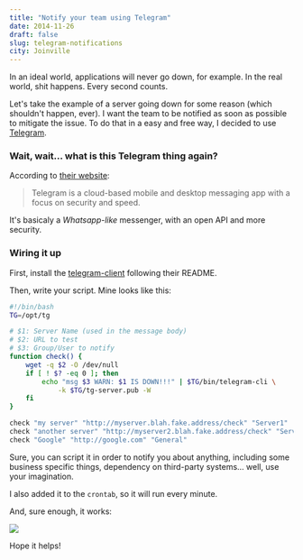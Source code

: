 ```yaml
---
title: "Notify your team using Telegram"
date: 2014-11-26
draft: false
slug: telegram-notifications
city: Joinville
---
```


In an ideal world, applications will never go down, for example. In the real world, shit happens. Every second counts.

Let's take the example of a server going down for some reason (which shouldn't happen, ever). I want the team to be notified as soon as possible to mitigate the issue. To do that in a easy and free way, I decided to use [Telegram](https://telegram.org/).

### Wait, wait… what is this Telegram thing again?

According to [their website](https://telegram.org/):

> Telegram is a cloud-based mobile and desktop messaging app with a focus on security and speed.

It's basicaly a *Whatsapp-like* messenger, with an open API and more security.

### Wiring it up

First, install the [telegram-client](https://telegram.org/dl/cli) following their README.

Then, write your script. Mine looks like this:

```bash
#!/bin/bash
TG=/opt/tg

# $1: Server Name (used in the message body)
# $2: URL to test
# $3: Group/User to notify
function check() {
	wget -q $2 -O /dev/null
	if [ ! $? -eq 0 ]; then
		echo "msg $3 WARN: $1 IS DOWN!!!" | $TG/bin/telegram-cli \
			-k $TG/tg-server.pub -W
	fi
}

check "my server" "http://myserver.blah.fake.address/check" "Server1"
check "another server" "http://myserver2.blah.fake.address/check" "Server2"
check "Google" "http://google.com" "General"
```

Sure, you can script it in order to notify you about anything, including some business specific things, dependency on third-party systems… well, use your imagination.

I also added it to the `crontab`, so it will run every minute.

And, sure enough, it works:

![](/public/images/telegram-notifications/390610a2-e32f-49c7-9c79-595af9224e9c.png)

Hope it helps!
